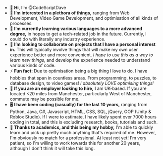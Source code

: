 - 👋 **Hi,** I’m @CodeScriptDave
- 👀 **I’m interested in a plethora of things,** ranging from Web Development, Video Game Development, and optimisation of all kinds of processes.
- 🌱 **I’m currently learning various languages to a more advanced degree,** in hopes to get a tech-related job in the future. Currently, I could do with literally any industry experience.
- 💞️ **I’m looking to collaborate on projects that I have a personal interest in.** This will typically involve things that will make my own user experience better and more convenient. _I hope to use this as a way to learn new things,_ and develop the experience needed to understand various kinds of code.
- ⚡ **Fun fact:** Due to optimisation being a big thing I love to do, I have hobbies that span in countless areas. From programming, to puzzles, to database design, to video games! _I absolutely LOVE optimising things!_
- 📢 **If you are an employer looking to hire,** I am UK-based. If you are located <20 miles from Manchester, particularly West of Manchester, commute may be possible for me.  
- 🖥 **I have been coding (casually) for the last 10 years,** ranging from Python, Java, C#, Javascript, HTML, CSS, SQL, jQuery, OOP (Unity & Roblox Studio). If I were to estimate, I have likely spent over 7000 hours coding in total, and this is excluding research, books, tutorials and such.
- 📝 **Thanks to academics, and this being my hobby,** I'm able to quickly learn and pick up pretty much anything that's required of me. However, I'm obviously no match for a professional. At least not yet! I'm very patient, so I'm willing to work towards this for another 20 years, although I don't think it will take this long. 

<!---
CodeScriptDave/CodeScriptDave is a ✨ special ✨ repository because its `README.md` (this file) appears on your GitHub profile.
You can click the Preview link to take a look at your changes.
--->
